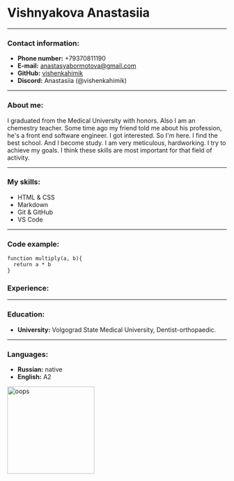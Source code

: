 
# Vishnyakova Anastasiia
---
### Contact information:

* __Phone number:__ +79370811190
* __E-mail:__ anastasyabormotova@gmail.com
* __GitHub:__ [vishenkahimik](https://github.com/vishenkahimik)
* __Discord:__ Anastasiia (@vishenkahimik)
---

### About me:

I graduated from the Medical University with honors. Also I am an chemestry teacher. Some time ago my friend told me about his profession, he's a front end software engineer. I got interested. So I'm here. I find the best school. And I become study. I am very meticulous, hardworking. I try to achieve my goals. I think these skills are most important for that field of activity.

---

### My skills:
* HTML & CSS
* Markdown
* Git & GitHub
* VS Code

---

### Code example:

```
function multiply(a, b){
  return a * b
}
```
### Experience:
____
### Education:

* __University:__ Volgograd State Medical University, Dentist-orthopaedic.
---

### Languages:

* __Russian:__ native
* __English:__ A2

<img src="/img/i.png" alt="oops" width="200"/>